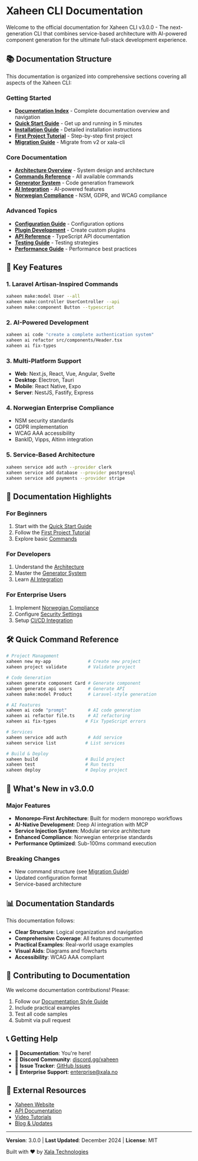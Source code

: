 # Xaheen CLI Documentation

Welcome to the official documentation for Xaheen CLI v3.0.0 - The next-generation CLI that combines service-based architecture with AI-powered component generation for the ultimate full-stack development experience.

## 📚 Documentation Structure

This documentation is organized into comprehensive sections covering all aspects of the Xaheen CLI:

### Getting Started
- **[Documentation Index](./INDEX.md)** - Complete documentation overview and navigation
- **[Quick Start Guide](./getting-started/QUICK_START.md)** - Get up and running in 5 minutes
- **[Installation Guide](./getting-started/INSTALLATION.md)** - Detailed installation instructions
- **[First Project Tutorial](./getting-started/FIRST_PROJECT.md)** - Step-by-step first project
- **[Migration Guide](./getting-started/MIGRATION.md)** - Migrate from v2 or xala-cli

### Core Documentation
- **[Architecture Overview](./architecture/OVERVIEW.md)** - System design and architecture
- **[Commands Reference](./commands/OVERVIEW.md)** - All available commands
- **[Generator System](./generators/OVERVIEW.md)** - Code generation framework
- **[AI Integration](./ai/OVERVIEW.md)** - AI-powered features
- **[Norwegian Compliance](./compliance/OVERVIEW.md)** - NSM, GDPR, and WCAG compliance

### Advanced Topics
- **[Configuration Guide](./configuration/OVERVIEW.md)** - Configuration options
- **[Plugin Development](./plugins/DEVELOPMENT.md)** - Create custom plugins
- **[API Reference](./api/REFERENCE.md)** - TypeScript API documentation
- **[Testing Guide](./testing/GUIDE.md)** - Testing strategies
- **[Performance Guide](./performance/OPTIMIZATION.md)** - Performance best practices

## 🚀 Key Features

### 1. Laravel Artisan-Inspired Commands
```bash
xaheen make:model User --all
xaheen make:controller UserController --api
xaheen make:component Button --typescript
```

### 2. AI-Powered Development
```bash
xaheen ai code "create a complete authentication system"
xaheen ai refactor src/components/Header.tsx
xaheen ai fix-types
```

### 3. Multi-Platform Support
- **Web**: Next.js, React, Vue, Angular, Svelte
- **Desktop**: Electron, Tauri
- **Mobile**: React Native, Expo
- **Server**: NestJS, Fastify, Express

### 4. Norwegian Enterprise Compliance
- NSM security standards
- GDPR implementation
- WCAG AAA accessibility
- BankID, Vipps, Altinn integration

### 5. Service-Based Architecture
```bash
xaheen service add auth --provider clerk
xaheen service add database --provider postgresql
xaheen service add payments --provider stripe
```

## 📖 Documentation Highlights

### For Beginners
1. Start with the [Quick Start Guide](./getting-started/QUICK_START.md)
2. Follow the [First Project Tutorial](./getting-started/FIRST_PROJECT.md)
3. Explore basic [Commands](./commands/OVERVIEW.md)

### For Developers
1. Understand the [Architecture](./architecture/OVERVIEW.md)
2. Master the [Generator System](./generators/OVERVIEW.md)
3. Learn [AI Integration](./ai/OVERVIEW.md)

### For Enterprise Users
1. Implement [Norwegian Compliance](./compliance/OVERVIEW.md)
2. Configure [Security Settings](./security/CONFIGURATION.md)
3. Setup [CI/CD Integration](./deployment/CICD.md)

## 🛠️ Quick Command Reference

```bash
# Project Management
xaheen new my-app              # Create new project
xaheen project validate        # Validate project

# Code Generation
xaheen generate component Card # Generate component
xaheen generate api users      # Generate API
xaheen make:model Product      # Laravel-style generation

# AI Features
xaheen ai code "prompt"        # AI code generation
xaheen ai refactor file.ts     # AI refactoring
xaheen ai fix-types           # Fix TypeScript errors

# Services
xaheen service add auth        # Add service
xaheen service list           # List services

# Build & Deploy
xaheen build                  # Build project
xaheen test                   # Run tests
xaheen deploy                 # Deploy project
```

## 🌟 What's New in v3.0.0

### Major Features
- **Monorepo-First Architecture**: Built for modern monorepo workflows
- **AI-Native Development**: Deep AI integration with MCP
- **Service Injection System**: Modular service architecture
- **Enhanced Compliance**: Norwegian enterprise standards
- **Performance Optimized**: Sub-100ms command execution

### Breaking Changes
- New command structure (see [Migration Guide](./getting-started/MIGRATION.md))
- Updated configuration format
- Service-based architecture

## 📊 Documentation Standards

This documentation follows:
- **Clear Structure**: Logical organization and navigation
- **Comprehensive Coverage**: All features documented
- **Practical Examples**: Real-world usage examples
- **Visual Aids**: Diagrams and flowcharts
- **Accessibility**: WCAG AAA compliant

## 🤝 Contributing to Documentation

We welcome documentation contributions! Please:
1. Follow our [Documentation Style Guide](./STYLE_GUIDE.md)
2. Include practical examples
3. Test all code samples
4. Submit via pull request

## 📞 Getting Help

- 📖 **Documentation**: You're here!
- 💬 **Discord Community**: [discord.gg/xaheen](https://discord.gg/xaheen)
- 🐛 **Issue Tracker**: [GitHub Issues](https://github.com/xala-technologies/xaheen/issues)
- 📧 **Enterprise Support**: [enterprise@xala.no](mailto:enterprise@xala.no)

## 🔗 External Resources

- [Xaheen Website](https://xaheen.dev)
- [API Documentation](https://api.xaheen.dev)
- [Video Tutorials](https://youtube.com/@xaheen)
- [Blog & Updates](https://blog.xaheen.dev)

---

**Version**: 3.0.0 | **Last Updated**: December 2024 | **License**: MIT

Built with ❤️ by [Xala Technologies](https://xala.no)
